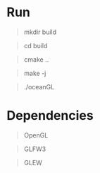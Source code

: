 # Run

> mkdir build

> cd build

> cmake ..

> make -j

> ./oceanGL

# Dependencies

> OpenGL

> GLFW3

> GLEW
